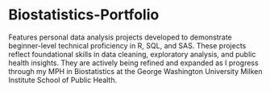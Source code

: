 # Biostatistics-Portfolio
Features personal data analysis projects developed to demonstrate beginner-level technical proficiency in R, SQL, and SAS. These projects reflect foundational skills in data cleaning, exploratory analysis, and public health insights. They are actively being refined and expanded as I progress through my MPH in Biostatistics at the George Washington University Milken Institute School of Public Health.
